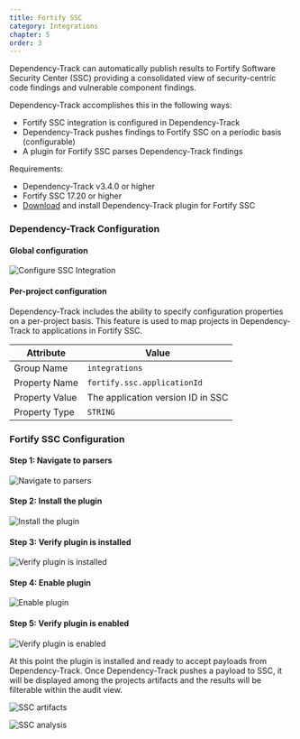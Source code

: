 ```yaml
---
title: Fortify SSC
category: Integrations
chapter: 5
order: 3
---
```


Dependency-Track can automatically publish results to Fortify Software Security Center (SSC) providing a 
consolidated view of security-centric code findings and vulnerable component findings. 

Dependency-Track accomplishes this in the following ways:

* Fortify SSC integration is configured in Dependency-Track
* Dependency-Track pushes findings to Fortify SSC on a periodic basis (configurable)
* A plugin for Fortify SSC parses Dependency-Track findings

Requirements:
* Dependency-Track v3.4.0 or higher
* Fortify SSC 17.20 or higher
* [Download](https://github.com/DependencyTrack/fortify-ssc-plugin/releases) and install Dependency-Track plugin for Fortify SSC

### Dependency-Track Configuration

#### Global configuration
![Configure SSC Integration](/images/screenshots/fortify-ssc-dtrack-configuration.png)

#### Per-project configuration
Dependency-Track includes the ability to specify configuration properties on a per-project basis. 
This feature is used to map projects in Dependency-Track to applications in Fortify SSC. 

| Attribute      | Value                             |
| ---------------| --------------------------------- |
| Group Name     | `integrations`                    |
| Property Name  | `fortify.ssc.applicationId`       |
| Property Value | The application version ID in SSC |
| Property Type  | `STRING`                          |


### Fortify SSC Configuration

#### Step 1: Navigate to parsers
![Navigate to parsers](/images/screenshots/fortify-ssc-step1.png)

#### Step 2: Install the plugin
![Install the plugin](/images/screenshots/fortify-ssc-step2.png)

#### Step 3: Verify plugin is installed
![Verify plugin is installed](/images/screenshots/fortify-ssc-step3.png)

#### Step 4: Enable plugin
![Enable plugin](/images/screenshots/fortify-ssc-step4.png)

#### Step 5: Verify plugin is enabled
![Verify plugin is enabled](/images/screenshots/fortify-ssc-step5.png)

At this point the plugin is installed and ready to accept payloads from Dependency-Track.
Once Dependency-Track pushes a payload to SSC, it will be displayed among the projects
artifacts and the results will be filterable within the audit view.

![SSC artifacts](/images/screenshots/fortify-ssc-artifacts.png)

![SSC analysis](/images/screenshots/fortify-ssc-analysis.png)
